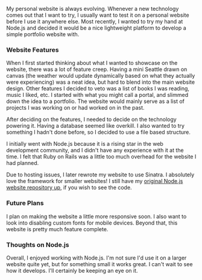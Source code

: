 My personal website is always evolving. Whenever a new technology comes out that I want to try, I usually want to test it on a personal website before I use it anywhere else. Most recently, I wanted to try my hand at Node.js and decided it would be a nice lightweight platform to develop a simple portfolio website with.

### Website Features

When I first started thinking about what I wanted to showcase on the website, there was a lot of feature creep. Having a mini Seattle drawn on canvas (the weather would update dynamically based on what they actually were experiencing) was a neat idea, but hard to blend into the main website design. Other features I decided to veto was a list of books I was reading, music I liked, etc. I started with what you might call a portal, and slimmed down the idea to a portfolio. The website would mainly serve as a list of projects I was working on or had worked on in the past.

After deciding on the features, I needed to decide on the technology powering it. Having a database seemed like overkill. I also wanted to try something I hadn't done before, so I decided to use a file based structure.

I initially went with Node.js because it is a rising star in the web development community, and I didn't have any experience with it at the time. I felt that Ruby on Rails was a little too much overhead for the website I had planned.

Due to hosting issues, I later rewrote my website to use Sinatra. I absolutely love the framework for smaller websites! I still have my [original Node.js website repository up](https://github.com/ianmitchell/ianmitchel1-node), if you wish to see the code.

### Future Plans

I plan on making the website a little more responsive soon. I also want to look into disabling custom fonts for mobile devices. Beyond that, this website is pretty much feature complete.

### Thoughts on Node.js

Overall, I enjoyed working with Node.js. I'm not sure I'd use it on a larger website quite yet, but for something small it works great. I can't wait to see how it develops. I'll certainly be keeping an eye on it.
